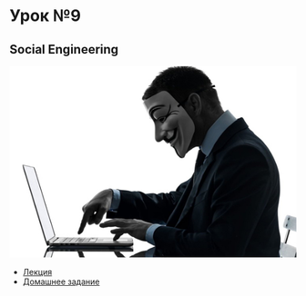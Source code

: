 # Урок №9
## Social Engineering

![](pics/SI.jpg)

* [Лекция](9-Social_engineering.pdf)
* [Домашнее задание](HW9.md)
